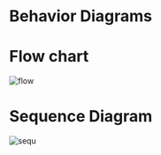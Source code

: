 # Behavior Diagrams
# Flow chart

![flow](![image](https://user-images.githubusercontent.com/101013962/161128585-ebe17fea-a1c9-4e63-80b5-a8e6f4e7f05d.png)
)    


# Sequence Diagram  

![sequ](https://user-images.githubusercontent.com/69413922/132314320-aa51bc80-b064-426d-b426-00aa928d859c.png)



